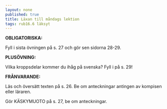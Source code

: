 ```yaml
---
layout: none
published: true
title: Läxan till måndags lektion
tags: rub16.6 läksyt
---
```

**OBLIGATORISKA:**

Fyll i sista övningen på s. 27 och gör sen sidorna 28-29.

**PLUSÖVNING:**

Vilka kroppsdelar kommer du ihåg på svenska? Fyll i på s. 29!

**FRÅNVARANDE:**

Läs och översätt texten på s. 26. Be om anteckningar antingen av kompisen eller läraren.

Gör KÄSKYMUOTO på s. 27, be om anteckningar.
